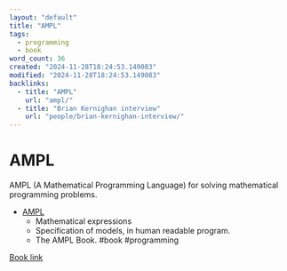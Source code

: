 ```yaml
---
layout: "default"
title: "AMPL"
tags:
  - programming
  - book
word_count: 36
created: "2024-11-28T18:24:53.149083"
modified: "2024-11-28T18:24:53.149083"
backlinks:
  - title: "AMPL"
    url: "ampl/"
  - title: "Brian Kernighan interview"
    url: "people/brian-kernighan-interview/"
---
```

# AMPL

AMPL (A Mathematical Programming Language) for solving mathematical programming problems.

- [AMPL](docs/ampl/index/)
  - Mathematical expressions
  - Specification of models, in human readable program.
  - The AMPL Book. #book  #programming

[Book link](https://ampl.com/wp-content/uploads/BOOK.pdf)